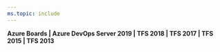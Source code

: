 ```yaml
---
ms.topic: include
---
```


**Azure Boards | Azure DevOps Server 2019 | TFS 2018 | TFS 2017 | TFS 2015 | TFS 2013**